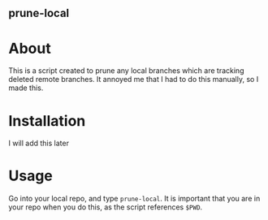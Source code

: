 ## prune-local
# About
This is a script created to prune any local branches which are tracking deleted remote branches. It annoyed me that I had to do this manually, so I made this.
# Installation
I will add this later
# Usage
Go into your local repo, and type `prune-local`. It is important that you are in your repo when you do this, as the script references `$PWD`.
